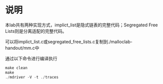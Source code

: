 # 说明

本lab共有两种实现方式，implict_list是隐式链表的完整代码；Segregated Free Lists则是分离适配的完整代码。

可以将implict_list.c或segregated_free_lists.c复制到./malloclab-handout/mm.c中

通过以下命令进行编译执行

```c
make clean
make
./mdriver -V -t ./traces
```

